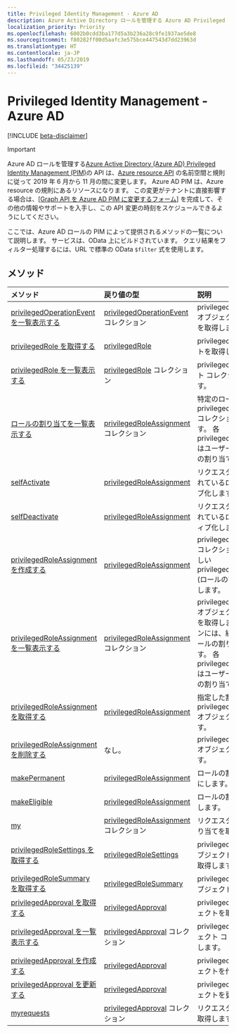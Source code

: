 ```yaml
---
title: Privileged Identity Management - Azure AD
description: Azure Active Directory ロールを管理する Azure AD Privileged Identity Management の API。
localization_priority: Priority
ms.openlocfilehash: 6002b0cdd3ba177d5a3b236a28c9fe1937ae5de8
ms.sourcegitcommit: f80282ff00d5aafc3e575bce447543d7dd23963d
ms.translationtype: HT
ms.contentlocale: ja-JP
ms.lasthandoff: 05/23/2019
ms.locfileid: "34425139"
---
```

# <a name="privileged-identity-management---azure-ad"></a>Privileged Identity Management - Azure AD

[!INCLUDE [beta-disclaimer](../../includes/beta-disclaimer.md)]

> [!IMPORTANT]
> Azure AD ロールを管理する[Azure Active Directory (Azure AD) Privileged Identity Management (PIM)](https://docs.microsoft.com/azure/active-directory/privileged-identity-management/pim-configure)の API は、[Azure resource API](privilegedidentitymanagement-resources.md) の名前空間と規則に従って 2019 年 6 月から 11 月の間に変更します。 Azure AD PIM は、Azure resource の規則にあるリソースになります。 この変更がテナントに直接影響する場合は、[[Graph API を Azure AD PIM に変更するフォーム](https://forms.office.com/Pages/ResponsePage.aspx?id=v4j5cvGGr0GRqy180BHbRzfBSoy7dT5DqNLWwotW3OFUNFFMRlRLSUtRNEdDWEZHN05LT09IWjkyTS4u)] を完成して、その他の情報やサポートを入手し、この API 変更の時刻をスケジュールできるようにしてください。

ここでは、Azure AD ロールの PIM によって提供されるメソッドの一覧について説明します。 サービスは、OData 上にビルドされています。 クエリ結果をフィルター処理するには、URL で標準の OData ``$filter`` 式を使用します。

## <a name="methods"></a>メソッド

| メソッド | 戻り値の型 | 説明 |
|:---------------|:--------|:----------|
|[privilegedOperationEvent を一覧表示する](../api/privilegedoperationevent-list.md) | [privilegedOperationEvent](privilegedoperationevent.md) コレクション |privilegedOperationEvent オブジェクト コレクションを取得します。 |
|[privilegedRole を取得する](../api/privilegedrole-get.md) |[privilegedRole](privilegedrole.md)| privilegedRole オブジェクトを取得します。|
|[privilegedRole を一覧表示する](../api/privilegedrole-list.md) | [privilegedRole](privilegedrole.md) コレクション |privilegedRole オブジェクト コレクションを取得します。 |
|[ロールの割り当てを一覧表示する](../api/privilegedrole-list-assignments.md) | [privilegedRoleAssignment](privilegedroleassignment.md) コレクション |特定のロールの privilegedRoleAssignment コレクションを取得します。 各 privilegedRoleAssignment はユーザーに対するロールの割り当てを表します。|
|[selfActivate](../api/privilegedrole-selfactivate.md) | [privilegedRoleAssignment](privilegedroleassignment.md) |リクエスターに割り当てられているロールをアクティブ化します。|
|[selfDeactivate](../api/privilegedrole-selfdeactivate.md) | [privilegedRoleAssignment](privilegedroleassignment.md) |リクエスターに割り当てられているロールを非アクティブ化します。|
|[privilegedRoleAssignment を作成する](../api/privilegedroleassignment-post-privilegedroleassignments.md) |[privilegedRoleAssignment](privilegedroleassignment.md)| privilegedRoleAssignments コレクションを post して新しい privilegedRoleAssignment (ロールの割り当て) を作成します。|
|[privilegedRoleAssignment を一覧表示する](../api/privilegedroleassignment-list.md) | [privilegedRoleAssignment](privilegedroleassignment.md) コレクション |privilegedRoleAssignment オブジェクト コレクションを取得します。 コレクションには、組織のすべてのロールの割り当てが含まれます。 各 privilegedRoleAssignment はユーザーに対するロールの割り当てを表します。 |
|[privilegedRoleAssignment を取得する](../api/privilegedroleassignment-get.md) | [privilegedRoleAssignment](privilegedroleassignment.md)|指定した割り当て ID の privilegedRoleAssignment オブジェクトを取得します。 |
|[privilegedRoleAssignment を削除する](../api/privilegedroleassignment-delete.md) | なし。 |privilegedRoleAssignment オブジェクトを削除します。 |
|[makePermanent](../api/privilegedroleassignment-makepermanent.md) | [privilegedRoleAssignment](privilegedroleassignment.md) |ロールの割り当てを永続的にします。 |
|[makeEligible](../api/privilegedroleassignment-makeeligible.md) | [privilegedRoleAssignment](privilegedroleassignment.md) |ロールの割り当てを有効にします。 |
|[my](../api/privilegedroleassignment-my.md) | [privilegedRoleAssignment](privilegedroleassignment.md) コレクション|リクエスターのロールの割り当てを取得します。 |
|[privilegedRoleSettings を取得する](../api/privilegedrolesettings-get.md) | [privilegedRoleSettings](../resources/privilegedrolesettings.md)|privilegedRoleSettings オブジェクトのプロパティを取得します。 |
|[privilegedRoleSummary を取得する](../api/privilegedrolesummary-get.md) | [privilegedRoleSummary](../resources/privilegedrolesummary.md)|privilegedRoleSummary オブジェクトを取得します。 |
|[privilegedApproval を取得する](../api/privilegedapproval-get.md) |[privilegedApproval](privilegedapproval.md)| privilegedApproval オブジェクトを取得します。|
|[privilegedApproval を一覧表示する](../api/privilegedapproval-list.md) | [privilegedApproval](privilegedapproval.md) コレクション |privilegedApproval オブジェクト コレクションを取得します。 |
|[privilegedApproval を作成する](../api/privilegedapproval-post-privilegedapproval.md) | [privilegedApproval](privilegedapproval.md)    |privilegedApproval オブジェクトを作成します。 |
|[privilegedApproval を更新する](../api/privilegedapproval-update.md) | [privilegedApproval](privilegedapproval.md) |privilegedApproval オブジェクトを更新します。 |
|[myrequests](../api/privilegedapproval-myrequests.md) | [privilegedApproval](privilegedapproval.md) コレクション|リクエスターの承認要求を取得します。 |

<!-- uuid: 8fcb5dbc-d5aa-4681-8e31-b001d5168d79
2015-10-25 14:57:30 UTC -->
<!--
{
  "type": "#page.annotation",
  "description": "Service root",
  "keywords": "",
  "section": "documentation",
  "tocPath": "",
  "suppressions": []
}
-->
